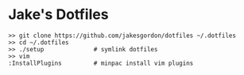 Jake's Dotfiles
===============

    >> git clone https://github.com/jakesgordon/dotfiles ~/.dotfiles
    >> cd ~/.dotfiles
    >> ./setup              # symlink dotfiles
    >> vim
    :InstallPlugins         # minpac install vim plugins

